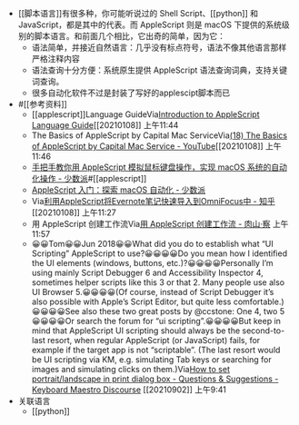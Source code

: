 - [[脚本语言]]有很多种，你可能听说过的 Shell Script、[[python]] 和 JavaScript，都是其中的代表。而 AppleScript 则是 macOS 下提供的系统级别的脚本语言。和前面几个相比，它出奇的简单，因为它：
    - 语法简单，并接近自然语言：几乎没有标点符号，语法不像其他语言那样严格注释内容
    - 语法查询十分方便：系统原生提供 AppleScript 语法查询词典，支持关键词查询。
    - 很多自动化软件不过是封装了写好的applescipt脚本而已
- #[[参考资料]]
    - [[applescript]]Language GuideVia[Introduction to AppleScript Language Guide](https://developer.apple.com/library/archive/documentation/AppleScript/Conceptual/AppleScriptLangGuide/introduction/ASLR_intro.html#//apple_ref/doc/uid/TP40000983-CH208-SW1)[[20210108]] 上午11:44
    - The Basics of AppleScript by Capital Mac ServiceVia[(18) The Basics of AppleScript by Capital Mac Service - YouTube](https://www.youtube.com/watch?v=ipWoETCuOXo)[[20210108]] 上午11:46
    - [手把手教你用 AppleScript 模拟鼠标键盘操作，实现 macOS 系统的自动化操作 - 少数派](https://sspai.com/post/43758)#[[applescript]]
    -  [AppleScript 入门：探索 macOS 自动化 - 少数派](https://sspai.com/post/46912) 
    -  Via[利用AppleScript将Evernote笔记快速导入到OmniFocus中 - 知乎](https://zhuanlan.zhihu.com/p/111700412)[[20210108]] 上午11:27
    - 用 AppleScript 创建工作流Via[用 AppleScript 创建工作流 - 肉山·察](https://roshanca.com/2012/applescript-workflow/) 上午11:57
    - 😀😀Tom😀😀Jun 2018😀😀What did you do to establish what “UI Scripting” AppleScript to use?😀😀😀😀Do you mean how I identified the UI elements (windows, buttons, etc.)?😀😀😀😀Personally I’m using mainly Script Debugger 6 and Accessibility Inspector 4, sometimes helper scripts like this 3 or that 2. Many people use also UI Browser 5.😀😀😀😀(Of course, instead of Script Debugger it’s also possible with Apple’s Script Editor, but quite less comfortable.)😀😀😀😀See also these two great posts by @ccstone: One 4, two 5😀😀😀😀Or search the forum for “ui scripting”.😀😀😀😀But keep in mind that AppleScript UI scripting should always be the second-to-last resort, when regular AppleScript (or JavaScript) fails, for example if the target app is not “scriptable”. (The last resort would be UI scripting via KM, e.g. simulating Tab keys or searching for images and simulating clicks on them.)Via[How to set portrait/landscape in print dialog box - Questions & Suggestions - Keyboard Maestro Discourse](https://forum.keyboardmaestro.com/t/how-to-set-portrait-landscape-in-print-dialog-box/10478/5) [[20210902]] 上午9:41
- 关联语言
    - [[python]]
